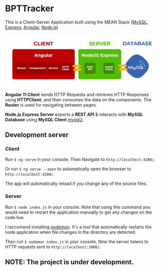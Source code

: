 # BPTTracker

This is a Client-Server Application built using the MEAN Stack ([MySQL](), [Express](https://github.com/expressjs/express), [Angular](https://github.com/angular/angular), [Node.js](https://github.com/nodejs/node))

![App Architecture](https://github.com/KamilLancow/BPT-Tracker/blob/master/architecture.jpg?raw=true)

**Angular 11 Client** sends HTTP Requests and retrieves HTTP Responses using **HTTPClient**, and then consumes the data on the components. The **Router** is used for navigating between pages.

**Node.js Express Server** exports a **REST API** & interacts with **MySQL Database** using **MySQL Client** [mysql2](https://github.com/sidorares/node-mysql2).

## Development server

### Client

Run `$ ng serve` in your console. Then Navigate to `http://localhost:4200/`.

Or run `$ ng serve --open` to automatically open the browser to `http://localhost:4200/`.

The app will automatically reload if you change any of the source files.

### Server

Run `$ node index.js` in your console. Note that using this command you would need to restart the application manually to get any changes on the code live.

I raccomend installing [nodemon](https://github.com/remy/nodemon). It's a tool that automatically restarts the node application when file changes in the directory are detected.

Then run `$ nodemon index.js` in your console. Now the server listens to HTTP requests sent to `http://localhost:3000/`.

## NOTE: The project is under development.
